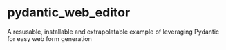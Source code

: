 # pydantic_web_editor
A resusable, installable and extrapolatable example of leveraging Pydantic for easy web form generation




